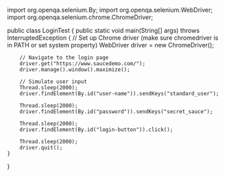 import org.openqa.selenium.By;
import org.openqa.selenium.WebDriver;
import org.openqa.selenium.chrome.ChromeDriver;

public class LoginTest {
    public static void main(String[] args) throws InterruptedException {
        // Set up Chrome driver (make sure chromedriver is in PATH or set system property)
        WebDriver driver = new ChromeDriver();

        // Navigate to the login page
        driver.get("https://www.saucedemo.com/");
        driver.manage().window().maximize();

        // Simulate user input
        Thread.sleep(2000);
        driver.findElement(By.id("user-name")).sendKeys("standard_user");

        Thread.sleep(2000);
        driver.findElement(By.id("password")).sendKeys("secret_sauce");

        Thread.sleep(2000);
        driver.findElement(By.id("login-button")).click();

        Thread.sleep(2000);
        driver.quit();
    }
}
